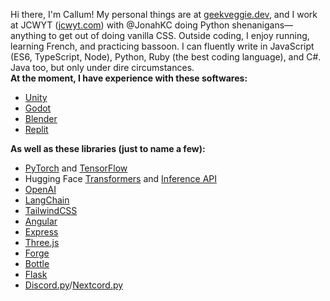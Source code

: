 Hi there, I'm Callum! My personal things are at [geekveggie.dev](https://geekveggie.dev), and I work at JCWYT ([jcwyt.com](https://jcwyt.com)) with @JonahKC doing Python shenanigans—anything to get out of doing vanilla CSS. Outside coding, I enjoy running, learning French, and practicing bassoon. I can fluently write in JavaScript (ES6, TypeScript, Node), Python, Ruby (the best coding language), and C#. Java too, but only under dire circumstances.  
**At the moment, I have experience with these softwares:**
- [Unity](https://unity.com/)
- [Godot](https://godotengine.org/)
- [Blender](https://blender.org/)
- [Replit](https://replit.com/)


**As well as these libraries (just to name a few):**
- [PyTorch](https://pytorch.org/) and [TensorFlow](https://www.tensorflow.org/)
- Hugging Face [Transformers](https://huggingface.co/docs/transformers/index) and [Inference API](https://huggingface.co/docs/api-inference/index)
- [OpenAI](https://platform.openai.com/docs/introduction)
- [LangChain](https://langchain.readthedocs.io/)
- [TailwindCSS](https://tailwindcss.com)
- [Angular](https://angular.io/)
- [Express](https://expressjs.com/)
- [Three.js](https://threejs.org/)
- [Forge](https://docs.minecraftforge.net/en/latest/)
- [Bottle](https://bottlepy.org/docs/dev/)
- [Flask](https://flask.palletsprojects.com/en/2.2.x/)
- [Discord.py](https://discordpy.readthedocs.io/en/stable/)/[Nextcord.py](https://docs.nextcord.dev/en/stable/index.html)
